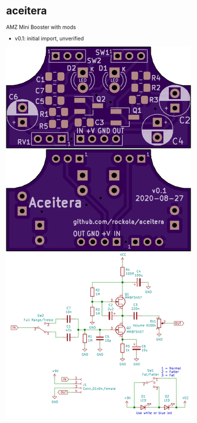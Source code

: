 # aceitera

AMZ Mini Booster with mods

* v0.1: initial import, unverified

![Front](https://raw.githubusercontent.com/rockola/aceitera/master/images/aceitera-v0.1-front.png)
![Back](https://raw.githubusercontent.com/rockola/aceitera/master/images/aceitera-v0.1-back.png)
![Schematic](https://raw.githubusercontent.com/rockola/aceitera/master/images/aceitera-schematic.png)
